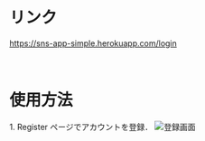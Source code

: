 # リンク

https://sns-app-simple.herokuapp.com/login

<br>

# 使用方法

1\. Register ページでアカウントを登録．
![登録画面](/frontend/READMEimg/Register.png)

<br>
